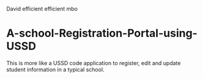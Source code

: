 David efficient efficient mbo
# A-school-Registration-Portal-using-USSD
This is more like a USSD code application to register, edit and update student information in a typical school.
